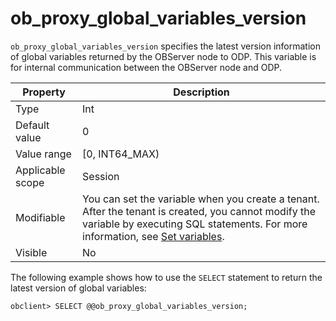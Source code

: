 # ob_proxy_global_variables_version

`ob_proxy_global_variables_version` specifies the latest version information of global variables returned by the OBServer node to ODP. This variable is for internal communication between the OBServer node and ODP.

| **Property** | **Description** |
|--------|---------------------------------------------------------------------------------------------------------|
| Type | Int |
| Default value | 0 |
| Value range | \[0, INT64_MAX) |
| Applicable scope | Session |
| Modifiable | You can set the variable when you create a tenant. After the tenant is created, you cannot modify the variable by executing SQL statements. For more information, see [Set variables](../../200.administrator-guide/200.basic-database-management/200.configuration-management/300.set-variables.md). |
| Visible | No |

The following example shows how to use the `SELECT` statement to return the latest version of global variables:

```unknow
obclient> SELECT @@ob_proxy_global_variables_version;
```
